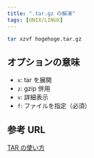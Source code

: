 ```yaml
---
title: ".tar.gz の解凍"
tags: [UNIX/LINUX]
---
```


```sh
tar xzvf hogehoge.tar.gz
```

## オプションの意味

- `x`: tar を展開
- `z`: gzip 併用
- `v`: 詳細表示
- `f`: ファイルを指定（必須）

## 参考 URL

[TAR の使い方](http://iris.homeunix.net/yayoi/freebsd/archiver/tar.asp)

